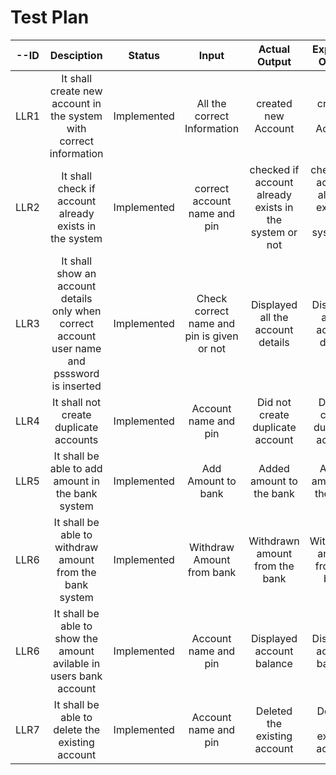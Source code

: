 # Test Plan 
 | --ID | Desciption | Status | Input | Actual Output | Expected Output | Test |
 |:------------:|:-----------:|:---------:|:--------:|:--------:|:--------:|:-------:|
 | LLR1 | It shall create new account in the system with correct information | Implemented | All the correct Information | created new Account | created new Account | ✔Passing |
 | LLR2 | It shall check if account already exists in the system | Implemented | correct account name and pin | checked if account already exists in the system or not | checked if account already exists in the system or not | ✔Passing |
 | LLR3 | It shall show an account details only when correct account user name and psssword is inserted | Implemented | Check correct name and pin is given or not| Displayed all the account details | Displayed all the account details | ✔Passing |
 | LLR4 | It shall not create duplicate accounts | Implemented | Account name and pin | Did not create duplicate account | Did not create duplicate account | ✔Passing |
 | LLR5 | It shall be able to add amount in the bank system | Implemented | Add Amount to bank | Added amount to the bank | Added amount to the bank | ✔Passing |
 | LLR6 | It shall be able to withdraw amount from the bank system | Implemented | Withdraw Amount from bank | Withdrawn amount from the bank | Withdrawn amount from the bank | ✔Passing |
 | LLR6 | It shall be able to show the amount avilable in users bank account | Implemented | Account name and pin | Displayed account balance | Displayed account balance | ✔Passing |
 | LLR7 | It shall be able to delete the existing account | Implemented | Account name and pin | Deleted the existing account | Deleted the existing account | ✔Passing |